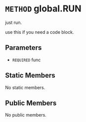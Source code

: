 # `METHOD` global.RUN
just run.

use this if you need a code block.

## Parameters
* `REQUIRED` func 

## Static Members
No static members.

## Public Members
No public members.
